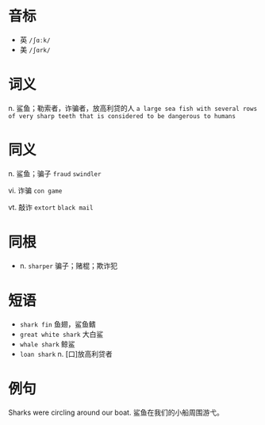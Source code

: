 # 音标

- 英 `/ʃɑːk/`
- 美 `/ʃɑrk/`

# 词义

n. 鲨鱼；勒索者，诈骗者，放高利贷的人
`a large sea fish with several rows of very sharp teeth that is considered to be dangerous to humans`

# 同义

n. 鲨鱼；骗子
`fraud` `swindler`

vi. 诈骗
`con game`

vt. 敲诈
`extort` `black mail`

# 同根

- n. `sharper` 骗子；赌棍；欺诈犯

# 短语

- `shark fin` 鱼翅，鲨鱼鳍
- `great white shark` 大白鲨
- `whale shark` 鲸鲨
- `loan shark` n. [口]放高利贷者

# 例句

Sharks were circling around our boat.
鲨鱼在我们的小船周围游弋。



